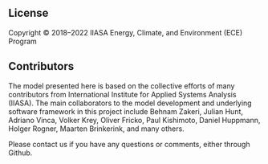 ## License
Copyright © 2018–2022 IIASA Energy, Climate, and Environment (ECE) Program

## Contributors
The model presented here is based on the collective efforts of many contributors from International Institute for Applied Systems Analysis (IIASA). The main collaborators to the model development and underlying software framework in this project include Behnam Zakeri, Julian Hunt, Adriano Vinca, Volker Krey, Oliver Fricko, Paul Kishimoto, Daniel Huppmann, Holger Rogner, Maarten Brinkerink, and many others. 

Please contact us if you have any questions or comments, either through Github.
